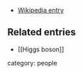 

* [Wikipedia entry](http://en.wikipedia.org/wiki/Peter_Higgs)

## Related entries

* [[Higgs boson]]

category: people

